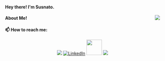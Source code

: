 #### Hey there! I'm Susnato.
<img align="right" src="https://github-readme-stats.vercel.app/api?username=susnato">

#### About Me!




#### 📫 How to reach me: 
<p align="center">
  <a href="mailto:susnatodhar10@gmail.com"><img src="https://img.icons8.com/bubbles/50/000000/gmail"></a>
  <a href="https://www.linkedin.com/in/susnato-dhar-922239211/"><img src="https://img.icons8.com/bubbles/50/000000/linkedin" alt="LinkedIn"/></a>
  <a href="https://www.kaggle.com/susnato"><img src="https://cdn.iconscout.com/icon/free/png-128/kaggle-3630138-3031270.png" width="50" height="50"></a>
  <a href="https://discord.gg/user/Susnato Dhar#0236"><img src="https://img.icons8.com/bubbles/50/000000/discord"></a>
</p>







